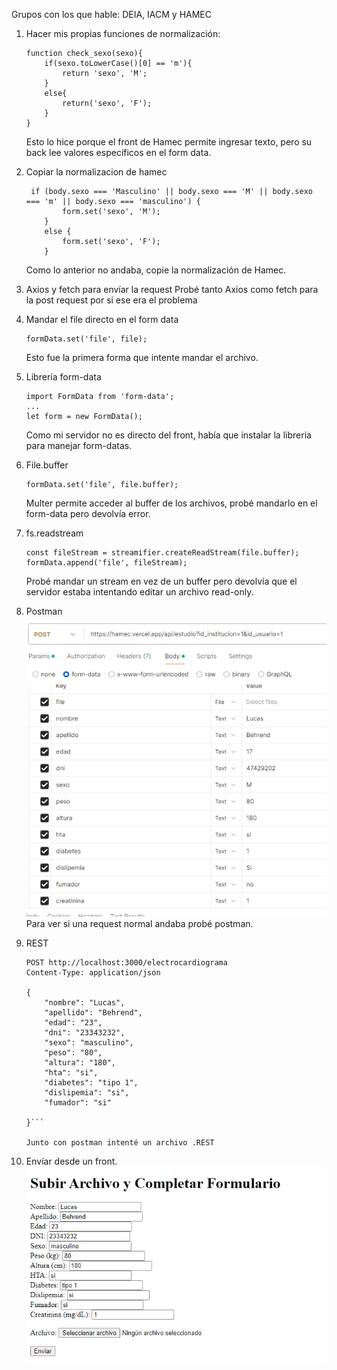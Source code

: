 Grupos con los que hable: DEIA, IACM y HAMEC

1. Hacer mis propias funciones de normalización:

    ```
    function check_sexo(sexo){
        if(sexo.toLowerCase()[0] == 'm'){
            return 'sexo', 'M';
        }    
        else{
            return('sexo', 'F');
        }
    }
    ```

    Esto lo hice porque el front de Hamec permite ingresar texto, pero su back lee valores específicos en el form data.

2. Copiar la normalizacion de hamec

    ```
     if (body.sexo === 'Masculino' || body.sexo === 'M' || body.sexo === 'm' || body.sexo === 'masculino') {
            form.set('sexo', 'M');
        }
        else {
            form.set('sexo', 'F');
        }
    ```
    Como lo anterior no andaba, copie la normalización de Hamec.

3. Axios y fetch para envíar la request
    Probé tanto Axios como fetch para la post request por si ese era el problema
4. Mandar el file directo en el form data
    ```
    formData.set('file', file);
    ```
    Esto fue la primera forma que intente mandar el archivo.
5. Librería form-data
    ```
    import FormData from 'form-data';
    ...
    let form = new FormData();
    ```
    Como mi servidor no es directo del front, había que instalar la libreria para manejar form-datas.
6. File.buffer
    ```
    formData.set('file', file.buffer);
    ```
    Multer permite acceder al buffer de los archivos, probé mandarlo en el form-data pero devolvía error.
7. fs.readstream
    ```
    const fileStream = streamifier.createReadStream(file.buffer);
    formData.append('file', fileStream);
    ```
    Probé mandar un stream en vez de un buffer pero devolvía que el servidor estaba intentando editar un archivo read-only.
8. Postman
![img](postmanHamec.png)
    Para ver si una request normal andaba probé postman.
9. REST
    ```
    POST http://localhost:3000/electrocardiograma
    Content-Type: application/json

    {
        "nombre": "Lucas",
        "apellido": "Behrend", 
        "edad": "23",
        "dni": "23343232",
        "sexo": "masculino",
        "peso": "80",
        "altura": "180",
        "hta": "si",
        "diabetes": "tipo 1",
        "dislipemia": "si",
        "fumador": "si"

    }```

    Junto con postman intenté un archivo .REST
    
10. Envíar desde un front.
    ![img](frontHamec.png)

